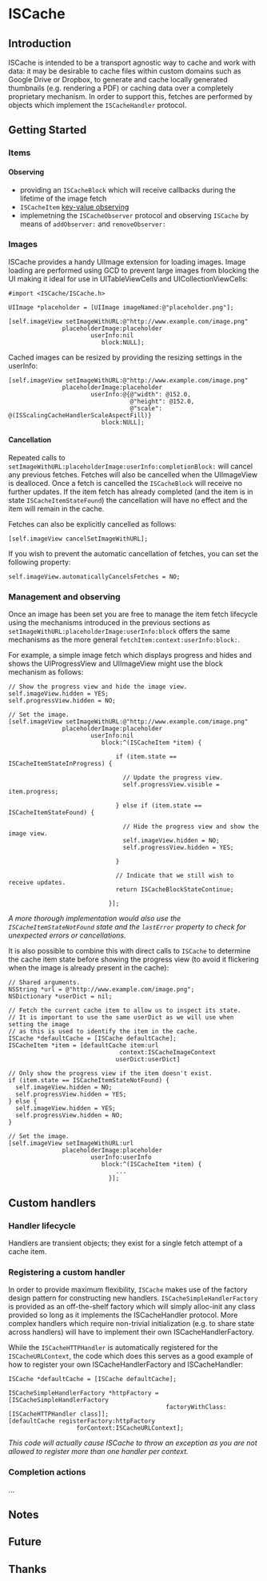 ISCache
=======

Introduction
------------

ISCache is intended to be a transport agnostic way to cache and work with data: it may be desirable to cache files within custom domains such as Google Drive or Dropbox, to generate and cache locally generated thumbnails (e.g. rendering a PDF) or caching data over a completely proprietary mechanism. In order to support this, fetches are performed by objects which implement the `ISCacheHandler` protocol.

Getting Started
---------------

### Items

#### Observing

* providing an `ISCacheBlock` which will receive callbacks during the lifetime of the image fetch
* `ISCacheItem` [key-value observing](https://developer.apple.com/library/mac/documentation/cocoa/conceptual/KeyValueObserving/KeyValueObserving.html)
* implemetning the `ISCacheObserver` protocol and observing `ISCache` by means of `addObserver:` and `removeObserver:`


### Images

ISCache provides a handy UIImage extension for loading images. Image loading are performed using GCD to prevent large images from blocking the UI making it ideal for use in UITableViewCells and UICollectionViewCells:

```objc
#import <ISCache/ISCache.h>

UIImage *placeholder = [UIImage imageNamed:@"placeholder.png"];

[self.imageView setImageWithURL:@"http://www.example.com/image.png"
               placeholderImage:placeholder
                       userInfo:nil
                          block:NULL];
```

Cached images can be resized by providing the resizing settings in the userInfo:

```objc
[self.imageView setImageWithURL:@"http://www.example.com/image.png"
               placeholderImage:placeholder
                       userInfo:@{@"width": @152.0,
                                  @"height": @152.0,
                                  @"scale": @(ISScalingCacheHandlerScaleAspectFill)}
                          block:NULL];
```

#### Cancellation

Repeated calls to `setImageWithURL:placeholderImage:userInfo:completionBlock:` will cancel any previous fetches. Fetches will also be cancelled when the UIImageView is dealloced. Once a fetch is cancelled the `ISCacheBlock` will receive no further updates. If the item fetch has already completed (and the item is in state `ISCacheItemStateFound`) the cancellation will have no effect and the item will remain in the cache.

Fetches can also be explicitly cancelled as follows:

```objc
[self.imageView cancelSetImageWithURL];
```

If you wish to prevent the automatic cancellation of fetches, you can set the following property:

```objc
self.imageView.automaticallyCancelsFetches = NO;
```

### Management and observing

Once an image has been set you are free to manage the item fetch lifecycle using the mechanisms introduced in the previous sections as `setImageWithURL:placeholderImage:userInfo:block` offers the same mechanisms as the more general `fetchItem:context:userInfo:block:`.

For example, a simple image fetch which displays progress and hides and shows the UIProgressView and UIImageView might use the block mechanism as follows:

```objc
// Show the progress view and hide the image view.
self.imageView.hidden = YES;
self.progressView.hidden = NO;

// Set the image.
[self.imageView setImageWithURL:@"http://www.example.com/image.png"
               placeholderImage:placeholder
                       userInfo:nil
                          block:^(ISCacheItem *item) {

                              if (item.state == ISCacheItemStateInProgress) {

                                // Update the progress view.
                                self.progressView.visible = item.progress;

                              } else if (item.state == ISCacheItemStateFound) {

                                // Hide the progress view and show the image view.
                                self.imageView.hidden = NO;
                                self.progressView.hidden = YES;

                              }

                              // Indicate that we still wish to receive updates.
                              return ISCacheBlockStateContinue;

                            }];
```

*A more thorough implementation would also use the `ISCacheItemStateNotFound` state and the `lastError` property to check for unexpected errors or cancellations.*

It is also possible to combine this with direct calls to `ISCache` to determine the cache item state before showing the progress view (to avoid it flickering when the image is already present in the cache):

    // Shared arguments.
    NSString *url = @"http://www.example.com/image.png";
    NSDictionary *userDict = nil;

    // Fetch the current cache item to allow us to inspect its state.
    // It is important to use the same userDict as we will use when setting the image
    // as this is used to identify the item in the cache.
    ISCache *defaultCache = [ISCache defaultCache];
    ISCacheItem *item = [defaultCache item:url
                                   context:ISCacheImageContext
                                  userDict:userDict]

    // Only show the progress view if the item doesn't exist.
    if (item.state == ISCacheItemStateNotFound) {
      self.imageView.hidden = NO;
      self.progressView.hidden = YES;
    } else {
      self.imageView.hidden = YES;
      self.progressView.hidden = NO;
    }

    // Set the image.
    [self.imageView setImageWithURL:url
                   placeholderImage:placeholder
                           userInfo:userInfo
                              block:^(ISCacheItem *item) {
                                  ...
                                }];


Custom handlers
---------------

### Handler lifecycle

Handlers are transient objects; they exist for a single fetch attempt of a cache item.

### Registering a custom handler

In order to provide maximum flexibility, `ISCache` makes use of the factory design pattern for constructing new handlers. `ISCacheSimpleHandlerFactory` is provided as an off-the-shelf factory which will simply alloc-init any class provided so long as it implements the ISCacheHandler protocol. More complex handlers which require non-trivial initialization (e.g. to share state across handlers) will have to implement their own ISCacheHandlerFactory.

While the `ISCacheHTTPHandler` is automatically registered for the `ISCacheURLContext`, the code which does this serves as a good example of how to register your own ISCacheHandlerFactory and ISCacheHandler:

    ISCache *defaultCache = [ISCache defaultCache];

    ISCacheSimpleHandlerFactory *httpFactory = [ISCacheSimpleHandlerFactory
                                                factoryWithClass:[ISCacheHTTPHandler class]];
    [defaultCache registerFactory:httpFactory
                       forContext:ISCacheURLContext];


*This code will actually cause ISCache to throw an exception as you are not allowed to register more than one handler per context.*

### Completion actions

...

Notes
-----

Future
------

Thanks
------


